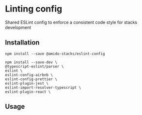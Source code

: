 # Linting config

Shared ESLint config to enforce a consistent code style for stacks development

## Installation

```shell
npm install --save @amido-stacks/eslint-config

npm install --save-dev \
@typescript-eslint/parser \
eslint \
eslint-config-airbnb \
eslint-config-prettier \
eslint-plugin-jest \
eslint-import-resolver-typescript \
eslint-plugin-react \
```

## Usage
